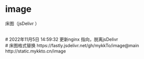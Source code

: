 # image
床图（jsDelivr ）

</br>
# 2022年11月5日 14:59:32
更新nginx 指向，脱离jsDelivr
</br>
# 床图格式替换
https://fastly.jsdelivr.net/gh/mykkTo/image@main
http://static.mykkto.cn/image
